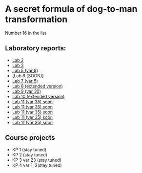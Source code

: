 # A secret formula of dog-to-man transformation 

Number 16 in the list

## Laboratory reports:

- [Lab 2](https://github.com/box1t/MAILABS/tree/main/lab2) 
- [Lab 3](https://github.com/box1t/MAILABS/tree/main/lab3)
- [Lab 5 (var 8)](https://github.com/box1t/MAILABS/blob/main/lab5/lab5.pdf)
- [Lab 6 (SOON)]
- [Lab 7 (var 5)](https://github.com/box1t/MAILABS/blob/main/lab7/lab7.pdf)
- [Lab 8 (extended version)](https://github.com/box1t/MAILABS/blob/main/lab8/lab8.pdf)
- [Lab 9 (var 30)](https://github.com/box1t/MAILABS/blob/main/lab9/lab9.pdf)
- [Lab 10 (extended version)](https://github.com/box1t/MAILABS/blob/main/lab10/lab10.pdf)
- [Lab 11 (var 35) soon](https://github.com/box1t/MAILABS/)
- [Lab 11 (var 35) soon](https://github.com/box1t/MAILABS/)
- [Lab 11 (var 35) soon](https://github.com/box1t/MAILABS/)
- [Lab 11 (var 35) soon](https://github.com/box1t/MAILABS/)
- [Lab 11 (var 35) soon](https://github.com/box1t/MAILABS/)

## Course projects 
- KP 1 (stay tuned)
- KP 2 (stay tuned)
- KP 3 var 23 (stay tuned)
- KP 4 var 1, 2(stay tuned)

